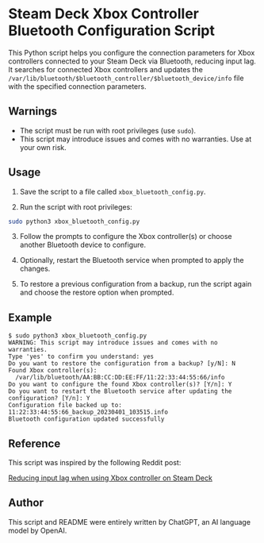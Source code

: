 # Steam Deck Xbox Controller Bluetooth Configuration Script

This Python script helps you configure the connection parameters for Xbox controllers connected to your Steam Deck via Bluetooth, reducing input lag. It searches for connected Xbox controllers and updates the `/var/lib/bluetooth/$bluetooth_controller/$bluetooth_device/info` file with the specified connection parameters.

## Warnings

- The script must be run with root privileges (use `sudo`).
- This script may introduce issues and comes with no warranties. Use at your own risk.

## Usage

1. Save the script to a file called `xbox_bluetooth_config.py`.

2. Run the script with root privileges:

```bash
sudo python3 xbox_bluetooth_config.py
```

3. Follow the prompts to configure the Xbox controller(s) or choose another Bluetooth device to configure.

4. Optionally, restart the Bluetooth service when prompted to apply the changes.

5. To restore a previous configuration from a backup, run the script again and choose the restore option when prompted.

## Example

```
$ sudo python3 xbox_bluetooth_config.py
WARNING: This script may introduce issues and comes with no warranties.
Type 'yes' to confirm you understand: yes
Do you want to restore the configuration from a backup? [y/N]: N
Found Xbox controller(s):
  /var/lib/bluetooth/AA:BB:CC:DD:EE:FF/11:22:33:44:55:66/info
Do you want to configure the found Xbox controller(s)? [Y/n]: Y
Do you want to restart the Bluetooth service after updating the configuration? [Y/n]: Y
Configuration file backed up to: 11:22:33:44:55:66_backup_20230401_103515.info
Bluetooth configuration updated successfully
```

## Reference

This script was inspired by the following Reddit post:

[Reducing input lag when using Xbox controller on Steam Deck](https://www.reddit.com/r/SteamDeck/comments/vu53p9/reducing_input_lag_when_using_xbox_controller/)

## Author

This script and README were entirely written by ChatGPT, an AI language model by OpenAI.


